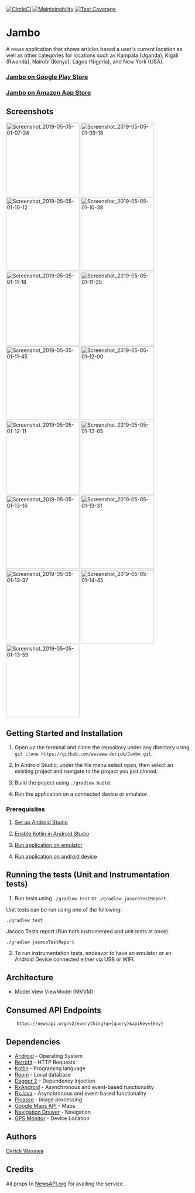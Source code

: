 [![CircleCI](https://circleci.com/gh/wasswa-derick/Jambo/tree/develop.svg?style=svg)](https://circleci.com/gh/wasswa-derick/Jambo/tree/develop)
[![Maintainability](https://api.codeclimate.com/v1/badges/711c48ecd54746ec86d9/maintainability)](https://codeclimate.com/github/wasswa-derick/Jambo/maintainability)
[![Test Coverage](https://api.codeclimate.com/v1/badges/711c48ecd54746ec86d9/test_coverage)](https://codeclimate.com/github/wasswa-derick/Jambo/test_coverage)

Jambo
=====

A news application that shows articles based a user's current location as well as other categories for locations such as Kampala (Uganda), Kigali (Rwanda), Nairobi (Kenya), Lagos (Nigeria), and New York (USA).


### [Jambo on Google Play Store](https://play.google.com/store/apps/details?id=com.rosen.jambo)
### [Jambo on Amazon App Store](https://www.amazon.com/Andela-Jambo-News/dp/B07RLQ8BMP/ref=sr_1_1?keywords=Jambo+News&qid=1557739030&s=gateway&sr=8-1-spell)


## Screenshots

<img src="https://user-images.githubusercontent.com/39955231/57185490-4f5b8c80-6ed5-11e9-84dc-e5a793204646.png" alt="Screenshot_2019-05-05-01-07-24" width="200" /> <img src="https://user-images.githubusercontent.com/39955231/57185491-4ff42300-6ed5-11e9-824d-23aa018a6483.png" alt="Screenshot_2019-05-05-01-09-18" width="200" />
<img src="https://user-images.githubusercontent.com/39955231/57185492-4ff42300-6ed5-11e9-93f3-f5282bd88667.png" alt="Screenshot_2019-05-05-01-10-12" width="200" /> <img src="https://user-images.githubusercontent.com/39955231/57185493-508cb980-6ed5-11e9-8db0-5cebdea5aaa7.png" alt="Screenshot_2019-05-05-01-10-38" width="200" />
<img src="https://user-images.githubusercontent.com/39955231/57185494-508cb980-6ed5-11e9-94a9-9db9179be0ab.png" alt="Screenshot_2019-05-05-01-11-18" width="200" /> <img src="https://user-images.githubusercontent.com/39955231/57185495-51255000-6ed5-11e9-8220-306ee47b7e62.png" alt="Screenshot_2019-05-05-01-11-35" width="200" />
<img src="https://user-images.githubusercontent.com/39955231/57185496-51255000-6ed5-11e9-9eea-f8e6a7e3a980.png" alt="Screenshot_2019-05-05-01-11-45" width="200" /> <img src="https://user-images.githubusercontent.com/39955231/57185497-51bde680-6ed5-11e9-9d9f-e75525c4e80a.png" alt="Screenshot_2019-05-05-01-12-00" width="200" />
<img src="https://user-images.githubusercontent.com/39955231/57185499-52567d00-6ed5-11e9-96ed-e761b043a666.png" alt="Screenshot_2019-05-05-01-12-11" width="200" /> <img src="https://user-images.githubusercontent.com/39955231/57185501-52ef1380-6ed5-11e9-9c27-edbc2b8afbad.png" alt="Screenshot_2019-05-05-01-13-05" width="200" />
<img src="https://user-images.githubusercontent.com/39955231/57185502-52ef1380-6ed5-11e9-8083-f9003a7e25d3.png" alt="Screenshot_2019-05-05-01-13-16" width="200" /> <img src="https://user-images.githubusercontent.com/39955231/57185503-54204080-6ed5-11e9-96fa-1d226cc6ecaf.png" alt="Screenshot_2019-05-05-01-13-31" width="200" />
<img src="https://user-images.githubusercontent.com/39955231/57185504-54b8d700-6ed5-11e9-88e5-6c5cfbe7930e.png" alt="Screenshot_2019-05-05-01-13-37" width="200" /> <img src="https://user-images.githubusercontent.com/39955231/57198569-137c0200-6f7d-11e9-948c-1b9bfa9cdab5.png" alt="Screenshot_2019-05-05-01-14-45" width="200" />
<img src="https://user-images.githubusercontent.com/39955231/57185505-54b8d700-6ed5-11e9-9ca1-e68607f70652.png" alt="Screenshot_2019-05-05-01-13-59" width="200" />

## Getting Started and Installation

1. Open up the terminal and clone the repository under any directory using `git clone https://github.com/wasswa-derick/Jambo.git`.

2. In Android Studio, under the file menu select open, then select an existing project and navigate to the project you just cloned.

3. Build the project using `./gradlew build`.

4. Run the application on a connected device or emulator.


### Prerequisites

1. [Set up Android Studio](https://developer.android.com/studio/install)

2. [Enable Kotlin in Android Studio](https://medium.com/@elye.project/setup-kotlin-for-android-studio-1bffdf1362e8)

3. [Run application on emulator](https://developer.android.com/studio/run/emulator)

4. [Run application on android device](https://developer.android.com/studio/run/device)


## Running the tests (Unit and Instrumentation tests)

1. Run tests using `./gradlew test` or `./gradlew jacocoTestReport`.

Unit tests can be run using one of the following:
~~~~
./gradlew test
~~~~

Jacoco Tests report (Run both instrumented and unit tests at once).
~~~~
./gradlew jacocoTestReport
~~~~

2. To run instrumentation tests, endeavor to have an emulator or an Android Device connected either via USB or WIFI.


## Architecture
* Model View ViewModel (MVVM)


## Consumed API Endpoints

```
    https://newsapi.org/v2/everything?q={query}&apiKey={key}
```


## Dependencies

* [Android](https://www.android.com/) - Operating System
* [Retrofit](https://square.github.io/retrofit/) - HTTP Requests
* [Kotlin](https://kotlinlang.org/) - Programing language
* [Room](https://developer.android.com/topic/libraries/architecture/room) - Local database
* [Dagger 2](https://github.com/google/dagger) - Dependency Injection
* [RxAndroid](https://github.com/ReactiveX/RxAndroid) - Asynchronous and event-based functionality
* [RxJava](https://github.com/ReactiveX/RxJava) - Asynchronous and event-based functionality
* [Picasso](http://square.github.io/picasso/) - Image processing
* [Google Maps API](https://developers.google.com/maps/documentation/) - Maps
* [Navigation Drawer](https://github.com/PSD-Company/duo-navigation-drawer) - Navigation
* [GPS Monitor](https://github.com/ankitdubey021/GPSTracker) - Device Location


## Authors
[Derick Wasswa](https://github.com/wasswa-derick)


## Credits
All props to [NewsAPI.org](https://newsapi.org) for availing the service.
